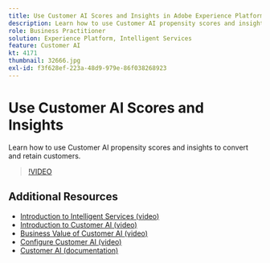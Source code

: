 ```yaml
---
title: Use Customer AI Scores and Insights in Adobe Experience Platform
description: Learn how to use Customer AI propensity scores and insights to convert and retain customers.
role: Business Practitioner
solution: Experience Platform, Intelligent Services
feature: Customer AI
kt: 4171
thumbnail: 32666.jpg
exl-id: f3f628ef-223a-48d9-979e-86f038268923
---
```

# Use Customer AI Scores and Insights

Learn how to use Customer AI propensity scores and insights to convert and retain customers.

>[!VIDEO](https://video.tv.adobe.com/v/32666?quality=12&learn=on)


## Additional Resources

* [Introduction to Intelligent Services (video)](introduction-to-intelligent-services.md)
* [Introduction to Customer AI (video)](introduction-to-customer-ai.md)
* [Business Value of Customer AI (video)](business-value-of-customer-ai.md)
* [Configure Customer AI (video)](configure-customer-ai.md)
* [Customer AI (documentation)](https://experienceleague.adobe.com/docs/experience-platform/intelligent-services/customer-ai/overview.html)
